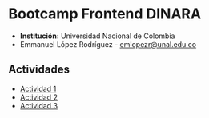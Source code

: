 # Bootcamp Frontend DINARA

- **Institución:** Universidad Nacional de Colombia
- Emmanuel López Rodríguez - [emlopezr@unal.edu.co](mailto:emlopezr@unal.edu.co)

## Actividades

- [Actividad 1](https://lopezemmanuel.github.io/BootCamp_FrontEnd/Actividad_1/index.html)
- [Actividad 2](https://github.com/lopezemmanuel/BootCamp_FrontEnd/tree/main/Actividad_2)
- [Actividad 3](https://github.com/lopezemmanuel/BootCamp_FrontEnd/tree/main/Actividad_3)
